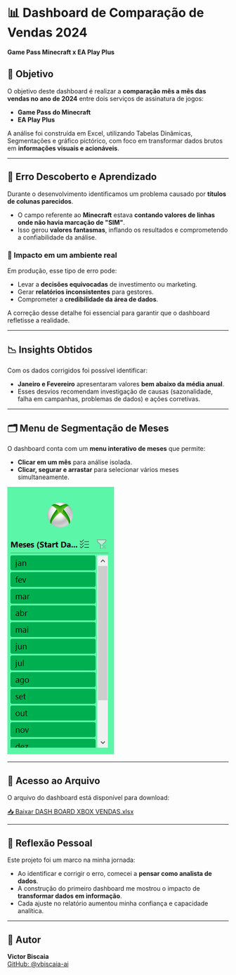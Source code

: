 # 📊 Dashboard de Comparação de Vendas 2024  
**Game Pass Minecraft x EA Play Plus**

## 🎯 Objetivo
O objetivo deste dashboard é realizar a **comparação mês a mês das vendas no ano de 2024** entre dois serviços de assinatura de jogos:  
- **Game Pass do Minecraft**  
- **EA Play Plus**

A análise foi construída em Excel, utilizando Tabelas Dinâmicas, Segmentações e gráfico pictórico, com foco em transformar dados brutos em **informações visuais e acionáveis**.

---

## 🐞 Erro Descoberto e Aprendizado
Durante o desenvolvimento identificamos um problema causado por **títulos de colunas parecidos**.  
- O campo referente ao **Minecraft** estava **contando valores de linhas onde não havia marcação de "SIM"**.  
- Isso gerou **valores fantasmas**, inflando os resultados e comprometendo a confiabilidade da análise.

### 🔎 Impacto em um ambiente real
Em produção, esse tipo de erro pode:  
- Levar a **decisões equivocadas** de investimento ou marketing.  
- Gerar **relatórios inconsistentes** para gestores.  
- Comprometer a **credibilidade da área de dados**.  

A correção desse detalhe foi essencial para garantir que o dashboard refletisse a realidade.

---

## 📉 Insights Obtidos
Com os dados corrigidos foi possível identificar:  
- **Janeiro e Fevereiro** apresentaram valores **bem abaixo da média anual**.  
- Esses desvios recomendam investigação de causas (sazonalidade, falha em campanhas, problemas de dados) e ações corretivas.

---

## 🗂️ Menu de Segmentação de Meses
O dashboard conta com um **menu interativo de meses** que permite:  
- **Clicar em um mês** para análise isolada.  
- **Clicar, segurar e arrastar** para selecionar vários meses simultaneamente.

![Menu de Segmentação de Meses](https://github.com/vbiscaia-ai/Dashboard-xbox/blob/main/docs/menu_dashboard.png?raw=true)


---

## 📂 Acesso ao Arquivo
O arquivo do dashboard está disponível para download:

[📥 Baixar DASH BOARD XBOX VENDAS.xlsx](https://github.com/vbiscaia-ai/Dashboard-xbox/blob/main/docs/DASH%20BOARD%20XBOX%20VENDAS.xlsx?raw=true)

---

## 🚀 Reflexão Pessoal
Este projeto foi um marco na minha jornada:  
- Ao identificar e corrigir o erro, comecei a **pensar como analista de dados**.  
- A construção do primeiro dashboard me mostrou o impacto de **transformar dados em informação**.  
- Cada ajuste no relatório aumentou minha confiança e capacidade analítica.

---

## 👤 Autor
**Victor Biscaia**  
[GitHub: @vbiscaia-ai](https://github.com/vbiscaia-ai)
